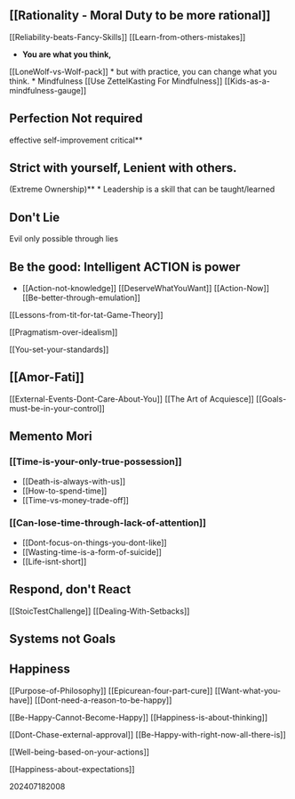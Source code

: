 ## [[Rationality - Moral Duty to be more rational]]

[[Reliability-beats-Fancy-Skills]]
[[Learn-from-others-mistakes]]

* **You are what you think,** 

[[LoneWolf-vs-Wolf-pack]]
		* but with practice, you can change what you think.
			* Mindfulness
			[[Use ZettelKasting For Mindfulness]]
			[[Kids-as-a-mindfulness-gauge]]

## Perfection Not required
effective self-improvement critical**

## Strict with yourself, Lenient with others.
(Extreme Ownership)**
	*  Leadership is a skill that can be taught/learned

## Don't Lie
 Evil only possible through lies

## Be the good:  Intelligent ACTION is power
* [[Action-not-knowledge]]
	[[DeserveWhatYouWant]]
	[[Action-Now]]
	[[Be-better-through-emulation]]
	
[[Lessons-from-tit-for-tat-Game-Theory]]

[[Pragmatism-over-idealism]]

[[You-set-your-standards]]


## [[Amor-Fati]]

[[External-Events-Dont-Care-About-You]]
[[The Art of Acquiesce]]
[[Goals-must-be-in-your-control]]

## Memento Mori

### [[Time-is-your-only-true-possession]]
- [[Death-is-always-with-us]]
- [[How-to-spend-time]]
- [[Time-vs-money-trade-off]]


### [[Can-lose-time-through-lack-of-attention]]
- [[Dont-focus-on-things-you-dont-like]]
- [[Wasting-time-is-a-form-of-suicide]]
- [[Life-isnt-short]]



## Respond, don't React

[[StoicTestChallenge]]
[[Dealing-With-Setbacks]]

## Systems not Goals

## Happiness 

[[Purpose-of-Philosophy]]
[[Epicurean-four-part-cure]]
[[Want-what-you-have]]
[[Dont-need-a-reason-to-be-happy]]

[[Be-Happy-Cannot-Become-Happy]]
[[Happiness-is-about-thinking]]


[[Dont-Chase-external-approval]]
[[Be-Happy-with-right-now-all-there-is]]

[[Well-being-based-on-your-actions]]

[[Happiness-about-expectations]]


202407182008
